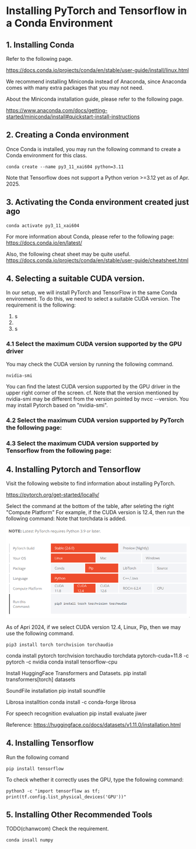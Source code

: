 # Installing PyTorch and Tensorflow in a Conda Environment
## 1. Installing Conda
   
Refer to the following page.

https://docs.conda.io/projects/conda/en/stable/user-guide/install/linux.html

We recommend installing Miniconda instead of Anaconda, since Anaconda comes with many extra packages that you may not need.

About the Miniconda installation guide, please refer to the following page.

https://www.anaconda.com/docs/getting-started/miniconda/install#quickstart-install-instructions


## 2. Creating a Conda environment

Once Conda is installed, you may run the following command to create a Conda environment for this class.

```
conda create --name py3_11_xai604 python=3.11
```

Note that Tensorflow does not support a Python verion >=3.12 yet as of Apr. 2025.

## 3. Activating the Conda environment created just ago

```
conda activate py3_11_xai604
```

For more information about Conda, please refer to the following page:
https://docs.conda.io/en/latest/


Also, the following cheat sheet may be quite useful.
https://docs.conda.io/projects/conda/en/stable/user-guide/cheatsheet.html

## 4. Selecting a suitable CUDA version.

In our setup, we will install PyTorch and TensorFlow in the same Conda environment. To do this, 
we need to select a suitable CUDA version. The requiremenit is the following:

1. s
2. 
3. s



### 4.1 Select the maximum CUDA version supported by the GPU driver

You may check the CUDA version by running the following command.
```
nvidia-smi
```
You can find the latest CUDA version supported by the GPU driver in the upper right corner of the screen.
cf. Note that the version mentioned by nvidia-smi may be different from the version pointed by nvcc --version. You may install Pytorch based on "nvidia-smi".

### 4.2 Select the maximum CUDA version supported by PyTorch the following page:


### 4.3 Select the maximum CUDA version supported by Tensorflow from the following page:


## 4. Installing Pytorch and Tensorflow

Visit the following website to find information about installing PyTorch.

https://pytorch.org/get-started/locally/ 



Select the command at the bottom of the table, after seleting the right "Compute Platform" For example, if the CUDA version is 12.4, then run the following command: Note that torchdata is added.


<img src="./pytorch_install.png" title="Github_Logo"></img>

As of Apri 2024, if we select CUDA version 12.4, Linux, Pip, then we may use the following command. 
```
pip3 install torch torchvision torchaudio
```


conda install pytorch torchvision torchaudio torchdata pytorch-cuda=11.8 -c pytorch -c nvidia
conda install tensorflow-cpu

Install HuggingFace Transformers and Datasets.
pip install transformers[torch] datasets

SoundFile installation
pip install soundfile

Librosa installtion
conda install -c conda-forge librosa

For speech recognition evaluation
pip install evaluate jiwer

Reference: https://huggingface.co/docs/datasets/v1.11.0/installation.html

## 4. Installing Tensorflow

Run the following comand
```
pip install tensorflow
```
To check whether it correctly uses the GPU, type the following command:
```
python3 -c "import tensorflow as tf; print(tf.config.list_physical_devices('GPU'))"
```

## 5. Installing Other Recommended Tools

TODO(chanwcom) Check the requirement.

```
conda insall numpy
```



